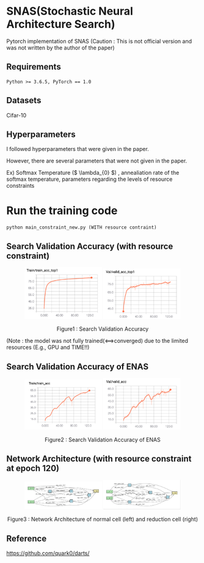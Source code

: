 # SNAS(Stochastic Neural Architecture Search)
Pytorch implementation of SNAS (Caution : This is not official version and was not written by the author of the paper)

## Requirements
```
Python >= 3.6.5, PyTorch == 1.0
```

## Datasets
Cifar-10

## Hyperparameters
I followed hyperparameters that were given in the paper.

However, there are several parameters that were not given in the paper.

Ex) Softmax Temperature ($ \lambda_{0} $) , annealiation rate of the softmax temperature, parameters regarding the levels of resource constraints
# Run the training code
```
python main_constraint_new.py (WITH resource contraint)
```


## Search Validation Accuracy (with resource constraint)
<p align="center">
<img src="./train.png" alt="train" width="40%">
<img src="./test.png" alt="test" width="40%"></p>
<p align="center">
Figure1 : Search Validation Accuracy
</p>
(Note : the model was not fully trained(<==>converged) due to the limited resources (E.g., GPU and TIME!!)

## Search Validation Accuracy of ENAS
<p align="center">
<img src="./enas_train.png" alt="enas_train" width="40%">
<img src="./enas_validation.png" alt="enas_validation" width="40%"></p>
<p align="center">
Figure2 : Search Validation Accuracy of ENAS
</p>

## Network Architecture (with resource constraint at epoch 120)
<p align="center">
<img src="./Normal_cell.png" alt="Normal Cell" width="40%">
<img src="./Reduction_Cell.png" alt="Reduction Cell" width="40%">
</p>
<p align="center">
Figure3 : Network Architecture of normal cell (left) and reduction cell (right)
</p>


## Reference
https://github.com/quark0/darts/
